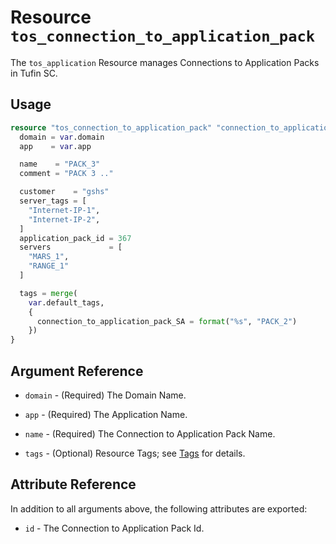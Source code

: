 # Resource `tos_connection_to_application_pack`

The `tos_application` Resource manages Connections to Application Packs in Tufin SC.

## Usage

```terraform
resource "tos_connection_to_application_pack" "connection_to_application_pack1" {
  domain = var.domain
  app    = var.app

  name    = "PACK_3"
  comment = "PACK 3 .."

  customer    = "gshs"
  server_tags = [
    "Internet-IP-1",
    "Internet-IP-2",
  ]
  application_pack_id = 367
  servers             = [
    "MARS_1",
    "RANGE_1"
  ]

  tags = merge(
    var.default_tags,
    {
      connection_to_application_pack_SA = format("%s", "PACK_2")
    })
}
```

## Argument Reference

* `domain` - (Required) The Domain Name.
* `app` - (Required) The Application Name.

* `name` - (Required) The Connection to Application Pack Name.

* `tags` - (Optional) Resource Tags; see [Tags](tag.md) for details.

## Attribute Reference

In addition to all arguments above, the following attributes are exported:

* `id` - The Connection to Application Pack Id.
